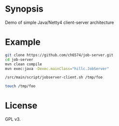 # Synopsis
Demo of simple Java/Netty4 client-server architecture 

# Example
```bash
git clone https://github.com/ch6574/job-server.git
cd job-server
mvn clean compile
mvn exec:java -Dexec.mainClass="hillc.JobServer"

/src/main/script/jobserver-client.sh /tmp/foo

touch /tmp/foo
```

# License
GPL v3.
